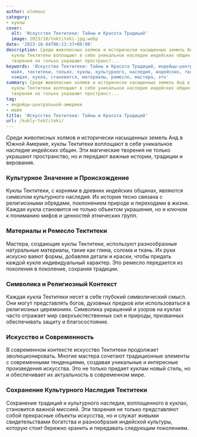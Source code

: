```yaml
---
author: olomouc
category:
- куклы
cover:
  alt: 'Искусство Тектитеки: Тайны и Красота Традиций'
  image: 2023/10/tektiteki-jpg.webp
date: '2023-10-04T06:12:37+00:00'
description: Среди живописных холмов и исторически насыщенных земель Анд в Южной Америке,
  куклы Тектитеки воплощают в себе уникальное наследие индейских общин. Эти магические
  творения не только украшают пространст...
keywords: 'Искусство Тектитеки: Тайны и Красота Традиций, индейцы-центральной-америки,
  майя, тектитеки, только, куклы, культурного, наследия, индейских, творения, традиции,
  каждая, кукла, становится, материалы, ремесло, мастера, это'
summary: Среди живописных холмов и исторически насыщенных земель Анд в Южной Америке,
  куклы Тектитеки воплощают в себе уникальное наследие индейских общин. Эти магические
  творения не только украшают пространст...
tag:
- индейцы-центральной-америки
- майя
title: 'Искусство Тектитеки: Тайны и Красота Традиций'
url: /kukly-tektiteki/
---
```


Среди живописных холмов и исторически насыщенных земель Анд в Южной Америке, куклы Тектитеки воплощают в себе уникальное наследие индейских общин. Эти магические творения не только украшают пространство, но и передают важные истории, традиции и верования.

### Культурное Значение и Происхождение

Куклы Тектитеки, с корнями в древних индейских общинах, являются символом культурного наследия. Их история тесно связана с религиозными обрядами, поклонением природе и переходами в жизни. Каждая кукла становится не только объектом украшения, но и ключом к пониманию мифов и ценностей этнических групп.

### Материалы и Ремесло Тектитеки

Мастера, создающие куклы Тектитеки, используют разнообразные натуральные материалы, такие как глина, солома и ткань. Их руки искусно ваяют формы, добавляя детали и краски, чтобы придать каждой кукле индивидуальный характер. Это ремесло передается из поколения в поколение, сохраняя традиции.

### Символика и Религиозный Контекст

Каждая кукла Тектитеки несет в себе глубокий символический смысл. Они могут представлять богов, духовных предков или использоваться в религиозных церемониях. Символика украшений и узоров на куклах часто отражает мир сверхъестественных сил и природы, призванных обеспечивать защиту и благосостояние.

### Искусство и Современность

В современном контексте искусство Тектитеки продолжает эволюционировать. Многие мастера сочетают традиционные элементы с современными тенденциями, создавая уникальные и интересные произведения искусства. Это не только придает куклам новый стиль, но и обеспечивает их актуальность в современном мире.

### Сохранение Культурного Наследия Тектитеки

Сохранение традиций и культурного наследия, воплощенного в куклах, становится важной миссией. Эти творения не только представляют собой прекрасные объекты искусства, но и служат живыми свидетельствами богатства и разнообразия индейской культуры, которую стоит бережно хранить и передавать следующим поколениям.
